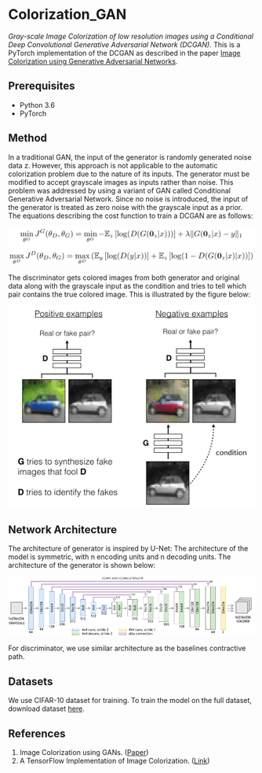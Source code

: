 # Colorization_GAN
*Gray-scale Image Colorization of low resolution images using a Conditional Deep Convolutional Generative Adversarial Network (DCGAN).*
This is a PyTorch implementation of the DCGAN as described in the paper [Image Colorization using
Generative Adversarial Networks](https://arxiv.org/pdf/1803.05400.pdf).

## Prerequisites
* Python 3.6
* PyTorch

## Method
In a traditional GAN, the input of the generator is randomly generated noise data z. However, this approach is not applicable to the automatic colorization problem due to the nature of its inputs. The generator must be modified to accept grayscale images as inputs rather than noise. This problem was addressed by using a variant of GAN called Conditional Generative Adversarial Network. Since no noise is introduced, the input of the generator is treated as zero noise with the grayscale input as a prior. The equations describing the cost function to train a DCGAN are as follows:

![CON-GAN](img/con_gan.png)

The discriminator gets colored images from both generator and original data along with the grayscale input as the condition and tries to tell which pair contains the true colored image. This is illustrated by the figure below:

![C-GAN](img/cgan.png)

## Network Architecture
The architecture of generator is inspired by U-Net: The architecture of the model is symmetric, with n encoding units and n decoding units. The architecture of the generator is shown below:

![U-NET](img/unet.png)

For discriminator, we use similar architecture as the baselines contractive path.

## Datasets
We use CIFAR-10 dataset for training. To train the model on the full dataset, download dataset [here](https://www.cs.toronto.edu/~kriz/cifar-10-python.tar.gz).

## References
1. Image Colorization using GANs. ([Paper](https://arxiv.org/pdf/1803.05400.pdf))
2. A TensorFlow Implementation of Image Colorization. ([Link](https://github.com/ImagingLab/Colorizing-with-GANs))
